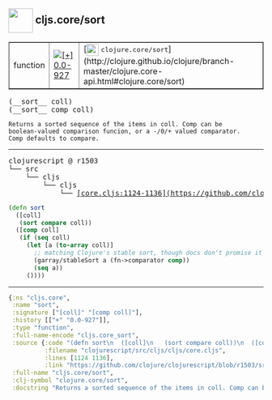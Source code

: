## <img width="48px" valign="middle" src="http://i.imgur.com/Hi20huC.png"> cljs.core/sort

 <table border="1">
<tr>
<td>function</td>
<td><a href="https://github.com/cljsinfo/api-refs/tree/0.0-927"><img valign="middle" alt="[+] 0.0-927" src="https://img.shields.io/badge/+-0.0--927-lightgrey.svg"></a> </td>
<td>
[<img height="24px" valign="middle" src="http://i.imgur.com/1GjPKvB.png"> <samp>clojure.core/sort</samp>](http://clojure.github.io/clojure/branch-master/clojure.core-api.html#clojure.core/sort)
</td>
</tr>
</table>

 <samp>
(__sort__ coll)<br>
(__sort__ comp coll)<br>
</samp>

```
Returns a sorted sequence of the items in coll. Comp can be
boolean-valued comparison funcion, or a -/0/+ valued comparator.
Comp defaults to compare.
```

---

 <pre>
clojurescript @ r1503
└── src
    └── cljs
        └── cljs
            └── <ins>[core.cljs:1124-1136](https://github.com/clojure/clojurescript/blob/r1503/src/cljs/cljs/core.cljs#L1124-L1136)</ins>
</pre>

```clj
(defn sort
  ([coll]
   (sort compare coll))
  ([comp coll]
   (if (seq coll)
     (let [a (to-array coll)]
       ;; matching Clojure's stable sort, though docs don't promise it
       (garray/stableSort a (fn->comparator comp))
       (seq a))
     ())))
```


---

```clj
{:ns "cljs.core",
 :name "sort",
 :signature ["[coll]" "[comp coll]"],
 :history [["+" "0.0-927"]],
 :type "function",
 :full-name-encode "cljs.core_sort",
 :source {:code "(defn sort\n  ([coll]\n   (sort compare coll))\n  ([comp coll]\n   (if (seq coll)\n     (let [a (to-array coll)]\n       ;; matching Clojure's stable sort, though docs don't promise it\n       (garray/stableSort a (fn->comparator comp))\n       (seq a))\n     ())))",
          :filename "clojurescript/src/cljs/cljs/core.cljs",
          :lines [1124 1136],
          :link "https://github.com/clojure/clojurescript/blob/r1503/src/cljs/cljs/core.cljs#L1124-L1136"},
 :full-name "cljs.core/sort",
 :clj-symbol "clojure.core/sort",
 :docstring "Returns a sorted sequence of the items in coll. Comp can be\nboolean-valued comparison funcion, or a -/0/+ valued comparator.\nComp defaults to compare."}

```
